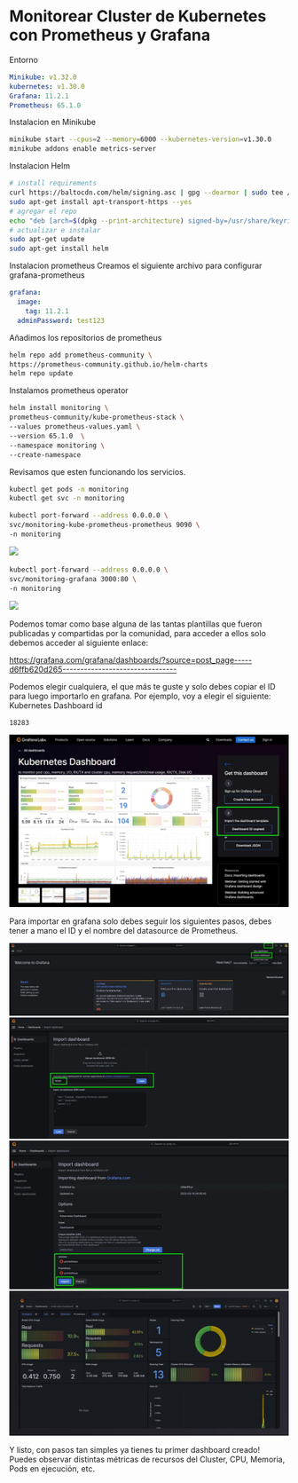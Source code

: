 # Monitorear Cluster de Kubernetes con Prometheus y Grafana

Entorno

~~~yml
Minikube: v1.32.0
kubernetes: v1.30.0
Grafana: 11.2.1
Prometheus: 65.1.0 
~~~
Instalacion en Minikube
~~~sh
minikube start --cpus=2 --memory=6000 --kubernetes-version=v1.30.0
minikube addons enable metrics-server
~~~
Instalacion Helm

~~~bash
# install requirements
curl https://baltocdn.com/helm/signing.asc | gpg --dearmor | sudo tee /usr/share/keyrings/helm.gpg > /dev/null
sudo apt-get install apt-transport-https --yes
# agregar el repo
echo "deb [arch=$(dpkg --print-architecture) signed-by=/usr/share/keyrings/helm.gpg] https://baltocdn.com/helm/stable/debian/ all main" | sudo tee /etc/apt/sources.list.d/helm-stable-debian.list
# actualizar e instalar
sudo apt-get update
sudo apt-get install helm
~~~

Instalacion prometheus
Creamos el siguiente archivo para configurar grafana-prometheus

~~~yaml   prometheus-values.yaml
grafana:
  image:
    tag: 11.2.1
  adminPassword: test123
~~~

Añadimos los repositorios de prometheus

~~~sh
helm repo add prometheus-community \
https://prometheus-community.github.io/helm-charts
helm repo update
~~~

Instalamos prometheus operator

~~~sh
helm install monitoring \
prometheus-community/kube-prometheus-stack \
--values prometheus-values.yaml \
--version 65.1.0  \
--namespace monitoring \
--create-namespace
~~~

Revisamos que esten funcionando los servicios.

~~~sh
kubectl get pods -n monitoring
kubectl get svc -n monitoring
~~~

~~~sh
kubectl port-forward --address 0.0.0.0 \
svc/monitoring-kube-prometheus-prometheus 9090 \
-n monitoring
~~~

![](img-prom-grafana/01-prom.png)

~~~sh
kubectl port-forward --address 0.0.0.0 \
svc/monitoring-grafana 3000:80 \
-n monitoring 
~~~
![](img-prom-grafana/02-grafana_init.jpg)

 Podemos tomar como base alguna de las tantas plantillas que fueron publicadas y compartidas por la comunidad, para acceder a ellos solo debemos acceder al siguiente enlace:

<https://grafana.com/grafana/dashboards/?source=post_page-----d6ffb620d265-------------------------------->

Podemos elegir cualquiera, el que más te guste y solo debes copiar el ID para luego importarlo en grafana. Por ejemplo, voy a elegir el siguiente: Kubernetes Dashboard
id

~~~sh
18283
~~~
![dashboard](./img/6.jpg)

Para importar en grafana solo debes seguir los siguientes pasos, debes tener a mano el ID y el nombre del datasource de Prometheus.

![paso1](./img/7.jpg)
![paso2](./img/8.jpg)
![paso3](./img/9.jpg)
![paso4](./img/01-grafana.png)

Y listo, con pasos tan simples ya tienes tu primer dashboard creado! Puedes observar distintas métricas de recursos del Cluster, CPU, Memoria, Pods en ejecución, etc.
